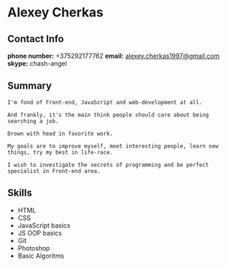 # Alexey Cherkas

## Contact Info
**phone number:** +375292177762
**email:** alexey.cherkas1997@gmail.com
**skype:** chash-angel

## Summary
    I'm fond of Front-end, JavaScript and web-development at all. 
    
    And frankly, it's the main think people should care about being searching a job. 
    
    Drown with head in favorite work. 
    
    My goals are to improve myself, meet interesting people, learn new things, try my best in life-race. 
    
    I wish to investigate the secrets of programming and be perfect specialist in Front-end area.

## Skills

* HTML
* CSS
* JavaScript basics
* JS OOP basics
* Git
* Photoshop
* Basic Algoritms